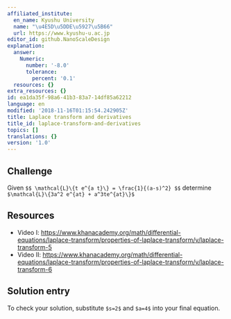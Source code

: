 ```yaml
---
affiliated_institute:
  en_name: Kyushu University
  name: "\u4E5D\u5DDE\u5927\u5B66"
  url: https://www.kyushu-u.ac.jp
editor_id: github.NanoScaleDesign
explanation:
  answer:
    Numeric:
      number: '-8.0'
      tolerance:
        percent: '0.1'
  resources: {}
extra_resources: {}
id: ea1da35f-98a6-41b3-83a7-14df85a62212
language: en
modified: '2018-11-16T01:15:54.242905Z'
title: Laplace transform and derivatives
title_id: laplace-transform-and-derivatives
topics: []
translations: {}
version: '1.0'
---
```


## Challenge
Given
`$$
    \mathcal{L}\{t e^{a t}\} = \frac{1}{(a-s)^2}
$$`
determine `$\mathcal{L}\{3a^2 e^{at} + a^3te^{at}\}$`

## Resources
- Video I: https://www.khanacademy.org/math/differential-equations/laplace-transform/properties-of-laplace-transform/v/laplace-transform-5
- Video II: https://www.khanacademy.org/math/differential-equations/laplace-transform/properties-of-laplace-transform/v/laplace-transform-6

## Solution entry
To check your solution, substitute `$s=2$` and `$a=4$` into your final equation.
